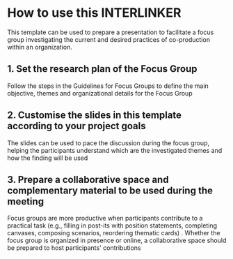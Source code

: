 # How to use this INTERLINKER
This template can be used to prepare a presentation to facilitate a focus group investigating the current and desired practices of co-production within an organization.

## 1. Set the research plan of the Focus Group
Follow the steps in the Guidelines for Focus Groups to define the main objective, themes and organizational details for the Focus Group

## 2. Customise the slides in this template according to your project goals
The slides can be used to pace the discussion during the focus group, helping the participants understand which are the investigated themes and how the finding will be used

## 3. Prepare a collaborative space and complementary material  to be used during the meeting
Focus groups are more productive when participants contribute to a practical task (e.g., filling in post-its with position statements, completing canvases, composing scenarios, reordering thematic cards) . Whether the focus group is organized in presence or online, a collaborative space should be prepared to host participants' contributions

